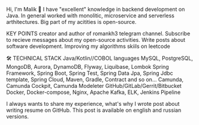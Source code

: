 Hi, I'm Malik 👋
I have "excellent" knowledge in backend development on Java. In general worked with monolitic, microservice and serverless arthitectures. Big part of my acitities is open-source.

 

KEY POINTS
creator and author of romankh3 telegram channel. Subscribe to recieve messages about my open-source activities.
Write posts about software development.
Improving my algorithms skiils on leetcode


🛠 TECHNICAL STACK
Java/Kotlin//COBOL languages
MySQL, PostgreSQL, MongoDB, Aurora, DynamoDB, Flyway, Liquibase, Lombok
Spring Framework, Spring Boot, Spring Test, Spring Data Jpa, Spring Jdbc template, Spring Cloud, Maven, Gradle, Contract and so on...
Camunda, Camunda Cockpit, Camunda Modeleter
GitHub/GitLab/Gerrit/Bitbucket
Docker, Docker-compose, Nginx, Apache Kafka, ELK, Jenkins Pipeline

I always wants to share my experience, what's why I wrote post about writing resume on GitHub. This post is available on english and russian versions.
